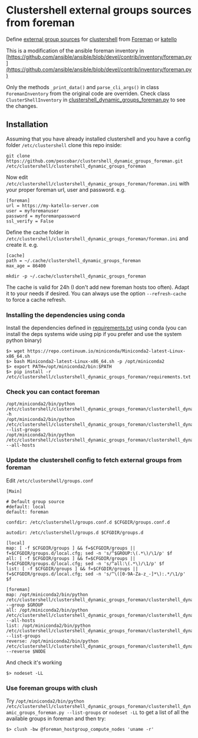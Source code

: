 # Clustershell external groups sources from foreman

Define [external group sources](https://clustershell.readthedocs.io/en/latest/config.html#external-group-sources) for [clustershell](http://cea-hpc.github.io/clustershell/) from [Foreman](https://theforeman.org/) or [katello](https://theforeman.org/plugins/katello/)

This is a modification of the ansible foreman inventory in 
[https://github.com/ansible/ansible/blob/devel/contrib/inventory/foreman.py](https://github.com/ansible/ansible/blob/devel/contrib/inventory/foreman.py)

Only the methods `_print_data()` and `parse_cli_args()` in class `ForemanInventory` from the original code are overriden.
Check class `ClusterShellInventory` in [clustershell_dynamic_groups_foreman.py](clustershell_dynamic_groups_foreman.py) to see the changes.

## Installation

Assuming that you have already installed clustershell and you have a config folder `/etc/clustershell` clone this repo inside:

```
git clone https://github.com/pescobar/clustershell_dynamic_groups_foreman.git /etc/clustershell/clustershell_dynamic_groups_foreman
```

Now edit `/etc/clustershell/clustershell_dynamic_groups_foreman/foreman.ini` with your proper foreman url, user and password. e.g.

```
[foreman]
url = https://my-katello-server.com
user = myforemanuser
password = myforemanpassword
ssl_verify = False
```

Define the cache folder in `/etc/clustershell/clustershell_dynamic_groups_foreman/foreman.ini` and create it. e.g.

```
[cache]
path = ~/.cache/clustershell_dynamic_groups_foreman
max_age = 86400

```

`mkdir -p ~/.cache/clustershell_dynamic_groups_foreman`

The cache is valid for 24h (I don't add new foreman hosts too often). Adapt it to your needs if desired.
You can always use the option `--refresh-cache` to force a cache refresh.

### Installing the dependencies using conda

Install the dependencies defined in [requirements.txt](requirements.txt) using conda (you can install the deps systems wide using pip if you prefer and use the system python binary)

```
$> wget https://repo.continuum.io/miniconda/Miniconda2-latest-Linux-x86_64.sh
$> bash Miniconda2-latest-Linux-x86_64.sh -p /opt/miniconda2
$> export PATH=/opt/miniconda2/bin:$PATH
$> pip install -r /etc/clustershell/clustershell_dynamic_groups_foreman/requirements.txt
```

### Check you can contact foreman

```
/opt/miniconda2/bin/python /etc/clustershell/clustershell_dynamic_groups_foreman/clustershell_dynamic_groups_foreman.py -h
/opt/miniconda2/bin/python /etc/clustershell/clustershell_dynamic_groups_foreman/clustershell_dynamic_groups_foreman.py --list-groups
/opt/miniconda2/bin/python /etc/clustershell/clustershell_dynamic_groups_foreman/clustershell_dynamic_groups_foreman.py --all-hosts
```

### Update the clustershell config to fetch external groups from foreman

Edit `/etc/clustershell/groups.conf`

```
[Main]

# Default group source
#default: local
default: foreman

confdir: /etc/clustershell/groups.conf.d $CFGDIR/groups.conf.d

autodir: /etc/clustershell/groups.d $CFGDIR/groups.d

[local]
map: [ -f $CFGDIR/groups ] && f=$CFGDIR/groups || f=$CFGDIR/groups.d/local.cfg; sed -n 's/^$GROUP:\(.*\)/\1/p' $f
all: [ -f $CFGDIR/groups ] && f=$CFGDIR/groups || f=$CFGDIR/groups.d/local.cfg; sed -n 's/^all:\(.*\)/\1/p' $f
list: [ -f $CFGDIR/groups ] && f=$CFGDIR/groups || f=$CFGDIR/groups.d/local.cfg; sed -n 's/^\([0-9A-Za-z_-]*\):.*/\1/p' $f

[foreman]
map: /opt/miniconda2/bin/python /etc/clustershell/clustershell_dynamic_groups_foreman/clustershell_dynamic_groups_foreman.py --group $GROUP
all: /opt/miniconda2/bin/python /etc/clustershell/clustershell_dynamic_groups_foreman/clustershell_dynamic_groups_foreman.py --all-hosts
list: /opt/miniconda2/bin/python /etc/clustershell/clustershell_dynamic_groups_foreman/clustershell_dynamic_groups_foreman.py --list-groups
reverse: /opt/miniconda2/bin/python /etc/clustershell/clustershell_dynamic_groups_foreman/clustershell_dynamic_groups_foreman.py --reverse $NODE
```

And check it's working

`$> nodeset -LL`

### Use foreman groups with clush

Try `/opt/miniconda2/bin/python /etc/clustershell/clustershell_dynamic_groups_foreman/clustershell_dynamic_groups_foreman.py --list-groups` or `nodeset -LL` to get a list of all the
available groups in foreman and then try:

```
$> clush -bw @foreman_hostgroup_compute_nodes 'uname -r'
```
